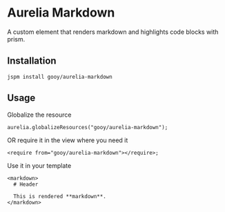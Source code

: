 # Aurelia Markdown

A custom element that renders markdown and highlights code blocks with prism.

## Installation

    jspm install gooy/aurelia-markdown

## Usage
   
Globalize the resource

    aurelia.globalizeResources("gooy/aurelia-markdown");
    
OR require it in the view where you need it

    <require from="gooy/aurelia-markdown"></require>;

Use it in your template

    <markdown>
      # Header
      
      This is rendered **markdown**.
    </markdown>
